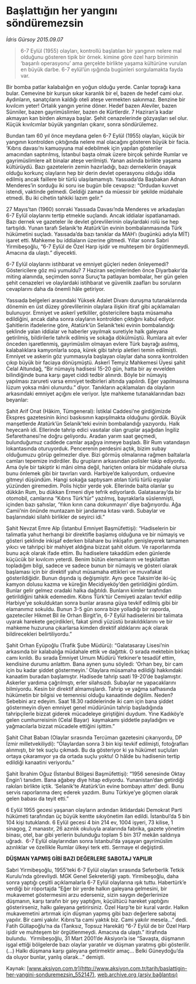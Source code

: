 # Başlattığın her yangını söndüremezsin

*İdris Gürsoy 2015.09.07*

<div class="pNewsDetailMainContent ctx_content" itemprop="articleBody">
 <blockquote>
  <p>
   6-7 Eylül (1955) olayları, kontrollü başlatılan bir yangının nelere mal olduğunu gösteren tipik bir örnek. kimine göre özel harp biriminin ‘başarılı operasyonu’ ama gerçekte birlikte yaşama kültürüne vurulan en büyük darbe. 6-7 eylül’ün ışığında bugünleri sorgulamakta fayda var.
  </p>
 </blockquote>
 <p>
  Bir bomba patlar kalabalığın en yoğun olduğu yerde. Canlar toprağı kana bular. Cemevine bir kurşun sıkar karanlık bir el, bazen de hedef cami olur. Aydınların, sanatçıların kaldığı oteli ateşe vermekten sakınmaz. Benzine bir kıvılcım yeter! Ortalık yangın yerine döner. Hedef bazen Aleviler, bazen Sünniler, bazen gayrimüslimler, bazen de Kürtlerdir. 7 Haziran’a kadar akmayan kan birden akmaya başlar. Şehit cenazelerinde gözyaşları sel olur. Küçük kıvılcımlar büyük yangınları çıkarır, sonra söndürülemez.
 </p>
 <p>
  Bundan tam 60 yıl önce meydana gelen 6-7 Eylül (1955) olayları, küçük bir yangının kontrolden çıktığında nelere mal olacağını gösteren büyük bir facia. ‘Kıbrıs davası’nı kamuoyuna mal edebilmek için yapılan gösteriler amacından saptırılmış, İstanbul başta olmak üzere birçok şehirde Rumlar ve gayrimüslimlere ait binalar ateşe verilmişti. Yanan aslında birlikte yaşama kültürüydü. Bazı gazetelerin zemin hazırladığı, bazı derneklerin önayak olduğu korkunç olayların hep bir derin devlet operasyonu olduğu iddia edilmiş ancak faillere bir türlü ulaşılamamıştı. Yassıada’da Başbakan Adnan Menderes’in sorduğu iki soru ise bugün bile cevapsız: “Ordudan kuvvet istendi, vaktinde gelmedi. Geldiği zaman da müessir bir şekilde müdahale etmedi. Bu iki cihetin tahkiki lazım gelir.”
 </p>
 <p>
  27 Mayıs’tan (1960) sonraki Yassıada Davası’nda Menderes ve arkadaşları 6-7 Eylül olaylarını tertip etmekle suçlandı. Ancak iddialar ispatlanamadı. Bazı dernek ve gazeteler ile devlet görevlilerinin olaylardaki rolü ise hep tartışıldı. Yunan tarafı Selanik’te Atatürk’ün evinin bombalanmasında Türk hükümetini suçladı. Yasısada’da bazı tanıklar da MAH’ı (bugünkü adıyla MİT) işaret etti. Mahkeme bu iddiaların üzerine gitmedi. Yıllar sonra Sabri Yirmibeşoğlu, “6-7 Eylül de Özel Harp işidir ve muhteşem bir örgütlenmeydi. Amacına da ulaştı.” diyecekti.
 </p>
 <p>
  6-7 Eylül olaylarını istihbarat ve emniyet güçleri neden önleyemedi? Göstericilere göz mü yumuldu? 7 Haziran seçimlerinden önce Diyarbakır’da miting alanında, seçimden sonra Suruç’ta patlayan bombalar, her gün gelen şehit cenazeleri ve olaylardaki istihbarat ve güvenlik zaafları bu soruların cevaplarını daha da önemli hâle getiriyor.
 </p>
 <p>
  Yassıada belgeleri arasındaki Yüksek Adalet Divanı duruşma tutanaklarında dönemin en üst düzey görevlilerinin olaylara ilişkin itiraf gibi açıklamaları bulunuyor. Emniyet ve askerî yetkililer, göstericilere başta müsamaha edildiğini, ancak daha sonra olayların kontrolden çıktığını kabul ediyor. Şahitlerin ifadelerine göre, Atatürk’ün Selanik’teki evinin bombalandığı şeklinde yalan iddialar ve haberler yayılmak suretiyle halk galeyana getirilmiş, bildirilerle tahrik edilmiş ve sokağa dökülmüştü. Rumlara ait evler önceden işaretlenmiş, gayrimüslim olmayan evlere Türk bayrağı asılmış, kalabalıklara kamyonlarla sopa, kürek gibi tahrip aletleri temin edilmişti. Emniyet ve askerin göz yummasıyla başlayan olaylar daha sonra kontrolden çıkıp büyük bir faciaya dönüşmüştü. Askerî Temyiz Mahkemesi Üyesi şahit Celal Altundağ, “Bir nümayiş hadisesi 15-20 gün, hatta bir ay evvelden bilindiğinde buna karşı gayet ciddi tedbir alınırdı. Böyle bir nümayiş yapılması zarureti varsa emniyet tedbirleri altında yapılırdı. Eğer yapılmasına lüzum yoksa mâni olunurdu.” diyor. Tanıkların açıklamaları da olayların arkasındaki emniyet açığını ele veriyor. İşte mahkeme tutanaklarından bazı beyanlar:
 </p>
 <p>
  Şahit Arif Onat (Hâkim, Tümgeneral): İstiklal Caddesi’ne girdiğimizde Ekspres gazetesinin ikinci baskısının kapışılmakta olduğunu gördük. Büyük manşetlerde Atatürk’ün Selanik’teki evinin bombalandığı yazıyordu. Halk heyecanlı idi. Ellerinde tahrip edici vasıtalar olan gruplar aşağıdan İngiliz Sefarethanesi’ne doğru geliyordu. Aradan yarım saat geçmedi, bulunduğumuz caddede camlar aşağıya inmeye başladı. Bir Rum vatandaşın lokantasında oturuyorduk. Pencerenin perdesini açtık, bizim subay olduğumuzu görüp gelmezler diye. Bizi görmüş olmalarına rağmen baltalarla camları tepemize indirdiler. Bu grupların arkasından polisler takip ediyordu. Ama öyle bir takiptir ki mâni olma değil, hariçten onlara bir müdahale olursa bunu önlemek gibi bir tavırları vardı. Harbiye’de kalıyordum, orduevine gitmeyi düşündüm. Hangi sokağa saptıysam atılan türlü türlü eşyalar yüzünden giremedim. Polis hiçbir yerde yok. Ellerinde balta olanlar şu dükkân Rum, bu dükkan Ermeni diye tefrik ediyorlardı. Galatasaray’da bir otomobil, camlarına “Kıbrıs Türk’tür” yazılmış, bayraklarla süslenmişti, içinden bazı şahıslar, ‘Yıkın kırın cana dokunmayın’ diye bağırıyordu. Ağa Camii’nin önünde muntazam bir jandarma kıtası vardı. Subaylar ve başlarındaki silahlı birlikler de seyirci idi.”
 </p>
 <p>
  Şahit Nevzat Emre Alp (İstanbul Emniyet Başmüfettişi): “Hadiselerin bir talimatla yahut herhangi bir direktifle başlamış olduğuna ve bir nümayiş ve gösteri şeklinde inkişaf ederken bilahare bu inkişafın genişleyerek tamamen yıkıcı ve tahripçi bir mahiyet aldığına bizzat şahit oldum. Ve raporlarımda bunu açık olarak ifade ettim. Bu hadiselere takaddüm eden günlerde küçücük bir kıvılcım yeterdi. Benim bütün elemanlarım ve teşkilattan topladığım bilgi, sadece ve sadece bunun bir nümayiş ve gösteri olarak başlaması için bir direktif yahut müsamaha ettikleri ve muvafakat gösterildiğidir. Bunun dışında iş değişmiştir. Aynı gece Taksim’de iki-üç kamyon dolusu kazma ve küreğin Mecidiyeköy’den getirildiğini gördüm. Bunlar gelir gelmez oradaki halka dağıtıldı. Bunların kimler tarafından getirildiğini tahkik edemedim. Kıbrıs Türk’tür Cemiyeti azaları tevkif edilip Harbiye’ye sokulduktan sonra bunlar arasına güya tevkif edilmiş gibi bir elamanımız sokuldu. Bunun 3-5 gün sonra bize yolladığı bir raporda, gazeteciler Hikmet Bil ile Orhan Birgit’in, 6-7 Eylül hadiselerini bir talimata uyarak harekete geçirdikleri, fakat şimdi yüzüstü bırakıldıklarını ve bir mahkeme huzuruna çıkarlarsa kimden direktif aldıklarını açık olarak bildirecekleri belirtiliyordu.”
 </p>
 <p>
  Şahit Orhan Eyüpoğlu (Trafik Şube Müdürü): “Galatasaray Lisesi’nin arkasında bir kalabalığa müdahale ettik ve dağıttık. O sırada mektebin birkaç camı kırıldı. Bu sırada Emniyet Umum Müdürü Yetkiner’e tesadüf ettim, kendisine durumu anlattım. Bana aynen şunu söyledi: ‘Orhan bey, bir cam için bu kadar şiddet göstermeyin.’ Olaylara müsamaha edildiği hakkındaki kanaatim buradan başlamıştır. Hadisede tahrip saati 19-20’de başlamıştır. Askerler yardıma çağrılmıştı, erler silahsızdı. Subaylar ne yapacaklarını bilmiyordu. Kesin bir direktif almamışlardı. Tahrip ve yağma safhasında hükümetin bir bilgisi ve temennisi olduğu kanaatinde değilim. Neden? Sebebini arz edeyim. Saat 18.30 raddelerinde iki cam için bana şiddet göstermeyin diyen emniyet genel müdürünün tahrip başladığında tahripçilerle bizzat giderek mücadeleye giriştiğini duydum. Yine Kadıköy’e gelen cumhurreisinin (Celal Bayar)  kaymakamı şiddetle payladığını ve yağmacılarla bizzat mücadele ettiğini işittim.”
 </p>
 <p>
  Şahit Cihat Baban (Olaylar sırasında Tercüman gazetesini çıkarıyordu, DP İzmir milletvekiliydi): “Olaylardan sonra 3 bin kişi tevkif edilmişti, fotoğrafları alınmıştı, bir tek suçlu çıkmadı. Bu da gösteriyor ki ya hükümet suçluları ortaya çıkaramıyor ya da ortada suçlu yoktu! O hâlde bu hadisenin tertip edildiği kanaatini veriyordu.”
 </p>
 <p>
  Şahit İbrahim Oğuz (İstanbul Bölgesi Başmüfettişi): “1956 senesinde Oktay Engin’i tanıdım. Bana ağabey diye hitap ediyordu. Yunanistan’dan getirdiği rakıları birlikte içtik. ‘Selanik’te Atatürk’ün evine bombayı attım’ dedi. Bunu servis raporlarıma derç ederek yazdım. Bunu Türkiye’ye göçmen olarak gelen babası da teyit etti.”
 </p>
 <p>
  6 Eylül 1955 gecesi yaşanan olayların ardından iktidardaki Demokrat Parti hükümeti tarafından üç büyük kentte sıkıyönetim ilan edildi. İstanbul’da 5 bin 104 kişi tutuklandı. 6 Eylül gecesi 4 bin 214 ev, 1004 işyeri, 73 kilise, 1 sinagog, 2 manastır, 26 azınlık okuluyla aralarında fabrika, gazete yönetim binası, otel, bar gibi yerlerin bulunduğu toplam 5 bin 317 mekân saldırıya uğradı.  6-7 Eylül olaylarından sonra İstanbul’da yaşayan gayrimüslim azınlıklar ve özellikle Rumlar ülkeyi terk etti. Sermaye el değiştirdi.
 </p>
 <p>
  <strong>
   DÜŞMAN YAPMIŞ GİBİ BAZI DEĞERLERE SABOTAJ YAPILIR
  </strong>
 </p>
 <p>
  Sabri Yirmibeşoğlu, 1955’teki 6-7 Eylül olayları sırasında Seferberlik Tetkik Kurulu’nda görevliydi. MGK Genel Sekreterliği yaptı. Yirmibeşoğlu, daha sonra yaptığı çeşitli açıklamalarla 6-7 Eylül olaylarına ışık tuttu. Habertürk’e verdiği bir röportajda “Eğer bir yerde halkın galeyana gelmesini, bir mukavemet göstermesini arzu ederseniz, sizin saygın değerlerinize düşmanın, karşı tarafın bir şey yaptığını, küçültücü hareket yaptığını gösterirseniz, halkı galeyana getirirsiniz. Özel Harp’te bir kural vardır. Halkın mukavemetini artırmak için düşman yapmış gibi bazı değerlere sabotaj yapılır. Bir cami yakılır. Kıbrıs’ta cami yaktık biz. Cami yakılır mesela...” dedi. Fatih Güllapoğlu’na da (Tanksız, Topsuz Harekât) “6-7 Eylül de bir Özel Harp işidir ve muhteşem bir örgütlenmeydi. Amacına da ulaştı.” itirafında bulundu.  Yirmibeşoğlu, 31 Mart 2001’de Aksiyon’a ise “Savaşta, düşmanın işgal ettiği bölgelerde bazı olaylar yaratılır ve düşman yaratmış gibi gösterilir. (...) Halkı düşmana karşı galeyana getirmektir amaç... Belki Güneydoğu’da da oluyor bunlar, yanlış olarak...” demişti.
 </p>
</div>


Kaynak: [www.aksiyon.com.tr](http://www.aksiyon.com.tr/tarih/baslattigin-her-yangini-sonduremezsin_552147), [web.archive.org (arşiv bağlantısı)](http://web.archive.org/web/20160103100512/http://www.aksiyon.com.tr/tarih/baslattigin-her-yangini-sonduremezsin_552147)
